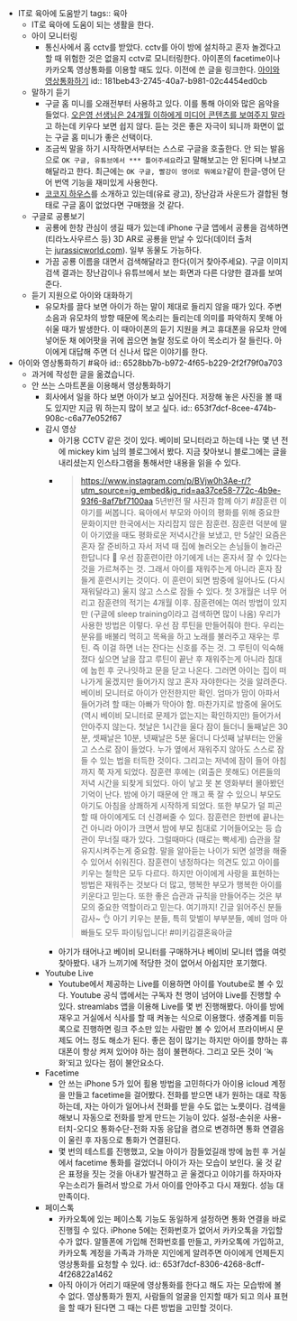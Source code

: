 - IT로 육아에 도움받기
  tags:: 육아
	- IT로 육아에 도움이 되는 생활을 한다.
	- 아이 모니터링
		- 통신사에서 홈 cctv를 받았다. cctv를 아이 방에 설치하고 혼자 놀겠다고 할 때 위험한 것은 없을지 cctv로 모니터링한다. 아이폰의 facetime이나 카카오톡 영상통화를 이용할 때도 있다. 이전에 쓴 글을 링크한다. [아이와 영상통화하기](((6528bb7b-b972-4f65-b229-2f2f79f0a703)))
		  id:: 181beb43-2745-40a7-b981-02c4454ed0cb
	- 말하기 듣기
		- 구글 홈 미니를 오래전부터 사용하고 있다. 이를 통해 아이와 많은 음악을 들었다. [오은영 선생님은 24개월 이하에게 미디어 콘텐츠를 보여주지 말라](https://youtu.be/AOA98i6F6v8)고 하는데 키우다 보면 쉽지 않다. 듣는 것은 좋은 자극이 되니까 화면이 없는 구글 홈 미니가 좋은 선택이다.
		- 조금씩 말을 하기 시작하면서부터는 스스로 구글을 호출한다. 안 되는 발음으로 `OK 구글, 유튜브에서 *** 틀어주세요`라고 말해보고는 안 된다며 나보고 해달라고 한다. 최근에는 `OK 구글, 빨강이 영어로 뭐예요?`같이 한글-영어 단어 번역 기능을 재미있게 사용한다.
		- [코코지 하우스](https://link.coupang.com/a/jRkkP)를 소개하고 있는데(유료 광고), 장난감과 사운드가 결합된 형태로 구글 홈이 없었다면 구매했을 것 같다.
	- 구글로 공룡보기
		- 공룡에 한창 관심이 생길 때가 있는데 iPhone 구글 앱에서 공룡을 검색하면(티라노사우르스 등) 3D AR로 공룡을 만날 수 있다(데이터 출처는 [jurassicworld.com](https://jurassicworld.com/)). 일부 동물도 가능하다.
		- 가끔 공룡 이름을 대면서 검색해달라고 한다(이거 찾아주세요). 구글 이미지 검색 결과는 장난감이나 유튜브에서 보는 화면과 다른 다양한 결과를 보여준다.
	- 듣기 지원으로 아이와 대화하기
		- 유모차를 끌다 보면 아이가 하는 말이 제대로 들리지 않을 때가 있다. 주변 소음과 유모차의 방향 때문에 목소리는 들리는데 의미를 파악하지 못해 아쉬울 때가 발생한다. 이 때아이폰의 듣기 지원을 켜고 휴대폰을 유모차 안에 넣어둔 채 에어팟을 귀에 꼽으면 놀랄 정도로 아이 목소리가 잘 들린다. 아이에게 대답해 주면 더 신나서 많은 이야기를 한다.
- 아이와 영상통화하기 #육아
  id:: 6528bb7b-b972-4f65-b229-2f2f79f0a703
	- 과거에 작성한 글을 옮겼습니다.
	- 안 쓰는 스마트폰을 이용해서 영상통화하기
		- 회사에서 일을 하다 보면 아이가 보고 싶어진다. 저장해 놓은 사진을 볼 때도 있지만 지금 뭐 하는지 많이 보고 싶다.
id:: 653f7dcf-8cee-474b-908c-c6a77e052f67
		- 감시 영상
			- 아기용 CCTV 같은 것이 있다. 베이비 모니터라고 하는데 나는 몇 년 전에 mickey kim 님의 블로그에서 봤다. 지금 찾아보니 블로그에는 글을 내리셨는지 인스타그램을 통해서만 내용을 읽을 수 있다.
			- > https://www.instagram.com/p/BVjw0h3Ae-r/?utm_source=ig_embed&ig_rid=aa37ce58-772c-4b9e-93f6-8af7bf7100aa
			  5년반전 딸 사진과 함께 아기 #잠훈련 이야기를 써봅니다. 육아에서 부모와 아이의 평화를 위해 중요한 문화이지만 한국에서는 자리잡지 않은 잠훈련. 잠훈련 덕분에 딸이 아기였을 때도 평화로운 저녁시간을 보냈고, 만 5살인 요즘은 혼자 잘 준비하고 자서 저녁 때 집에 놀러오는 손님들이 놀라곤 한답니다 🌛
			  우선 잠훈련이란 아기에게 너는 혼자서 잘 수 있다는 것을 가르쳐주는 것. 그래서 아이를 재워주는게 아니라 혼자 잠들게 훈련시키는 것이다. 이 훈련이 되면 밤중에 일어나도 (다시 재워달라고) 울지 않고 스스로 잠들 수 있다.
			  첫 3개월은 너무 어리고 잠훈련의 적기는 4개월 이후. 잠훈련에는 여러 방법이 있지만 (구글에 sleep training이라고 검색하면 많이 나옴) 우리가 사용한 방법은 이렇다. 우선 잠 루틴을 만들어줘야 한다. 우리는 분유를 배불리 먹히고 목욕을 하고 노래를 불러주고 재우는 루틴. 즉 이걸 하면 너는 잔다는 신호를 주는 것.
			  그 루틴이 익숙해졌다 싶으면 날을 잡고 루틴이 끝난 후 재워주는게 아니라 침대에 눕힌 후 굿나잇하고 문을 닫고 나온다. 그러면 아이는 집이 떠나가게 울겠지만 들어가지 않고 혼자 자야한다는 것을 알려준다. 베이비 모니터로 아이가 안전한지만 확인. 엄마가 맘이 아파서 들어가려 할 때는 아빠가 막아야 함. 마찬가지로 밤중에 울어도 (역시 베이비 모니터로 문제가 없는지는 확인하지만) 들어가서 안아주지 않는다.
			  첫날은 1시간을 울다 잠이 들더니 둘째날은 30분, 셋째날은 10분, 넷째날은 5분 울더니 다섯째 날부터는 안울고 스스로 잠이 들었다. 누가 옆에서 재워주지 않아도 스스로 잠들 수 있는 법을 터득한 것이다. 그리고는 저녁에 잠이 들어 아침까지 쭉 자게 되었다.
			  잠훈련 후에는 (외출은 못해도) 어른들의 저녁 시간을 되찾게 되었다. 아이 낳고 못 본 영화부터 몰아봤던 기억이 난다. 밤에 아기 때문에 안 깨고 푹 잘 수 있으니 부모도 아기도 아침을 상쾌하게 시작하게 되었다. 또한 부모가 덜 피곤할 때 아이에게도 더 신경써줄 수 있다.
			  잠훈련은 한번에 끝나는건 아니라 아이가 크면서 밤에 부모 침대로 기어들어오는 등 습관이 무너질 때가 있다. 그럴때마다 (때로는 빡세게) 습관을 잘 유지시켜주는게 중요함. 말을 알아듣는 나이가 되면 설명을 해줄 수 있어서 쉬워진다.
			  잠훈련이 냉정하다는 의견도 있고 아이를 키우는 철학은 모두 다르다. 하지만 아이에게 사랑을 표현하는 방법은 재워주는 것보다 더 많고, 행복한 부모가 행복한 아이를 키운다고 믿는다. 또한 좋은 습관과 규칙을 만들어주는 것은 부모의 중요한 역할이라고 믿는다.
			  여기까지! 긴글 읽어주신 분들 감사~ 👌 아기 키우는 분들, 특히 맞벌이 부부분들, 예비 엄마 아빠들도 모두 파이팅입니다!
			  #미키김결혼육아글
			- 아기가 태어나고 베이비 모니터를 구매하거나 베이비 모니터 앱을 여럿 찾아봤다. 내가 느끼기에 적당한 것이 없어서 아쉽지만 포기했다.
		- Youtube Live
			- Youtube에서 제공하는 Live를 이용하면 아이를 Youtube로 볼 수 있다. Youtube 공식 앱에서는 구독자 천 명이 넘어야 Live를 진행할 수 있다. streamlabs 앱을 이용해 Live를 몇 번 진행해봤다. 아이를 방에 재우고 거실에서 식사를 할 때 켜놓는 식으로 이용했다. 생중계를 미등록으로 진행하면 링크 주소만 있는 사람만 볼 수 있어서 프라이버시 문제도 어느 정도 해소가 된다. 좋은 점이 많기는 하지만 아이를 향하는 휴대폰이 항상 켜져 있어야 하는 점이 불편하다. 그리고 모든 것이 ‘녹화’되고 있다는 점이 불안요소다.
		- Facetime
			- 안 쓰는 iPhone 5가 있어 횔용 방법을 고민하다가 아이용 icloud 계정을 만들고 facetime을 걸어봤다. 전화를 받으면 내가 원하는 대로 작동하는데, 자는 아이가 일어나서 전화를 받을 수도 없는 노릇이다. 검색을 해보니 자동으로 전화를 받게 만드는 기능이 있다. 설정-손쉬운 사용-터치-오디오 통화수단-전화 자동 응답을 켬으로 변경하면 통화 연결음이 울린 후 자동으로 통화가 연결된다.
			- 몇 번의 테스트를 진행했고, 오늘 아이가 잠들었길래 방에 눕힌 후 거실에서 facetime 통화를 걸었더니 아이가 자는 모습이 보인다. 울 것 같은 표정을 짓는 것을 아내가 발견하고 곧 울겠다고 이야기를 하자마자 우는소리가 들려서 방으로 가서 아이를 안아주고 다시 재웠다. 성능 대만족이다.
		- 페이스톡
			- 카카오톡에 있는 페이스톡 기능도 동일하게 설정하면 통화 연결을 바로 진행힐 수 있다. iPhone 5에는 전화번호가 없어서 카카오톡을 가입할 수가 없다. 알뜰폰에 가입해 전화번호를 만들고, 카카오톡에 가입하고, 카카오톡 계정을 가족과 가까운 지인에게 알려주면 아이에게 언제든지 영상통화를 요청할 수 있다.
id:: 653f7dcf-8306-4268-8cff-4f26822a1462
			- 아직 아이가 어리기 때문에 영상통화를 한다고 해도 자는 모습밖에 볼 수 없다. 영상통화가 뭔지, 사람들의 얼굴을 인지할 때가 되고 의사 표현을 할 때가 된다면 그 때는 다른 방법을 고민할 것이다.